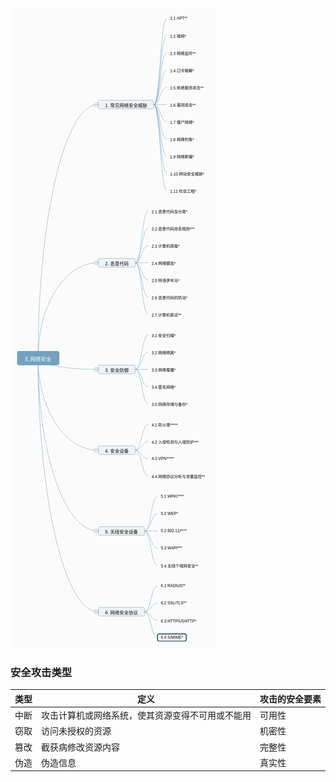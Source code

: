 ![](./images/E.网络安全.png)

### 安全攻击类型

类型 | 定义 | 攻击的安全要素
--- | --- | ---
中断 | 攻击计算机或网络系统，使其资源变得不可用或不能用 | 可用性
窃取 | 访问未授权的资源 | 机密性
篡改 | 截获病修改资源内容 | 完整性
伪造 | 伪造信息 | 真实性

